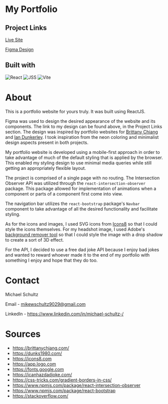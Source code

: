 # My Portfolio

## Project Links

[Live Site](https://mschultz.netlify.app/)

[Figma Design](https://www.figma.com/file/mhKCno0QD4zkzG3KaaOpzl/Portfolio?node-id=0%3A1&t=DxUQOhYGzLKf3DyV-1)

## Built with
![React](https://img.shields.io/badge/-ReactJS-123?logo=react&style=for-the-badge)
![JSS](https://img.shields.io/badge/-JSS-333?logo=JSS&style=for-the-badge)
![Vite](https://img.shields.io/badge/-Vite-c1d6d6?logo=vite&style=for-the-badge)

# About
This is a portfolio website for yours truly. It was built using ReactJS.

Figma was used to design the desired appearance of the website and its components. The link to my design can be found above, in the Project Links section. The design was inspired by portfolio websites for [Brittany Chiang](https://brittanychiang.com/) and [Ian Dunkerley](https://dunks1980.com/). I took inspiration from the neon coloring and minimalist design aspects present in both projects.

My portfolio website is developed using a mobile-first approach in order to take advantage of much of the default styling that is applied by the browser. This enabled my styling design to use minimal media queries while still getting an appropriately flexible layout.

The project is comprised of a single page with no routing. The Intersection Observer API was utilized through the `react-intersection-observer` package. This package allowed for implementation of animations when a component or parts of a component first come into view.

The navigation bar utilizes the `react-bootstrap` package's `Navbar` component to take advantage of all the desired functionality and facilitate styling.

As for the icons and images, I used SVG icons from [Icons8](https://icons8.com) so that I could style the icons themselves. For my headshot image, I used Adobe's [background remover tool](https://www.adobe.com/express/feature/image/remove-background) so that I could style the image with a drop shadow to create a sort of 3D effect.

For the API, I decided to use a free dad joke API because I enjoy bad jokes and wanted to reward whoever made it to the end of my portfolio with something I enjoy and hope that they do too.

# Contact
Michael Schultz

Email - mikewschultz9029@gmail.com

LinkedIn - https://www.linkedin.com/in/michael-schultz-/

# Sources
- https://brittanychiang.com/
- https://dunks1980.com/
- https://icons8.com
- https://app.logo.com
- https://fonts.google.com
- https://icanhazdadjoke.com/
- https://css-tricks.com/gradient-borders-in-css/
- https://www.npmjs.com/package/react-intersection-observer
- https://www.npmjs.com/package/react-bootstrap
- https://stackoverflow.com/
